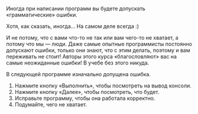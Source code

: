 Иногда при написании программ вы будете допускать «грамматические» ошибки. 

Хотя, как сказать, иногда… На самом деле всегда :)

И не потому, что с вами что-то не так или вам чего-то не хватает, а потому что мы — люди. Даже самые опытные программисты постоянно допускают ошибки, только они знают, что с этим делать, поэтому и вам переживать не стоит! Авторы этого курса «благословляют» вас на самые неожиданные ошибки! В учебе без этого никуда.

В следующей программе изначально допущена ошибка. 

1. Нажмите кнопку «Выполнить», чтобы посмотреть на вывод консоли. 
2. Нажмите кнопку «Далее», чтобы посмотреть, что будет.
3. Исправьте программу, чтобы она работала корректно. 
4. Подумайте, чего не хватает.
